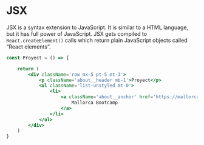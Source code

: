 # JSX

 JSX is a syntax extension to JavaScript. It is similar to a HTML language, but it has full power of JavaScript. JSX gets compiled to `React.createElement()` calls which return plain JavaScript objects called “React elements”.

```jsx
const Proyect = () => {

    return (
        <div className='row mx-5 pt-5 mt-3'>
            <p className='about__header mb-1'>Proyect</p>
            <ul className='list-unstyled mt-0'>
                <li>
                    <a className='about__anchor' href='https://mallorcaboot.camp/' rel="noreferrer" target="_blank">
                        Mallorca Bootcamp
                    </a>
                </li>
            </ul>
        </div>
    )
}
```



